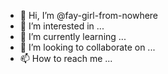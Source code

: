 - 👋 Hi, I’m @fay-girl-from-nowhere
- 👀 I’m interested in ...
- 🌱 I’m currently learning ...
- 💞️ I’m looking to collaborate on ...
- 📫 How to reach me ...

<!---
fay-girl-from-nowhere/fay-girl-from-nowhere is a ✨ special ✨ repository because its `README.md` (this file) appears on your GitHub profile.
You can click the Preview link to take a look at your changes.
--->
